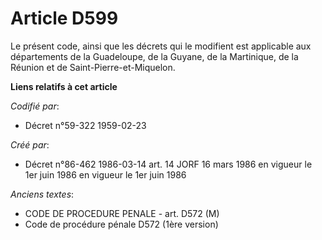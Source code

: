 # Article D599

Le présent code, ainsi que les décrets qui le modifient est applicable aux départements de la Guadeloupe, de la Guyane, de la
Martinique, de la Réunion et de Saint-Pierre-et-Miquelon.

**Liens relatifs à cet article**

_Codifié par_:

  - Décret n°59-322 1959-02-23

_Créé par_:

  - Décret n°86-462 1986-03-14 art. 14 JORF 16 mars 1986 en vigueur le 1er juin 1986 en vigueur le 1er juin 1986

_Anciens textes_:

  - CODE DE PROCEDURE PENALE - art. D572 (M)
  - Code de procédure pénale D572 (1ère version)
